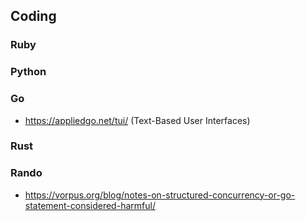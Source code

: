 ## Coding

### Ruby

### Python
 
### Go
- https://appliedgo.net/tui/
(Text-Based User Interfaces)

### Rust

### Rando
- https://vorpus.org/blog/notes-on-structured-concurrency-or-go-statement-considered-harmful/
